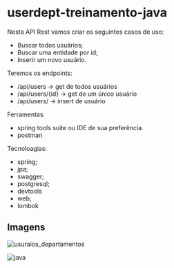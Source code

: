 # userdept-treinamento-java
Nesta API Rest vamos criar os seguintes casos de uso:
- Buscar todos usuários;
- Buscar uma entidade por id;
- Inserir um novo usuário.

Teremos os endpoints:
- /api/users → get de todos usuários
- /api/users/{id} → get de um único usuário
- /api/users/ → insert de usuário
    

Ferramentas:
- spring tools suite ou IDE de sua preferência.
- postman

Tecnoloagias:
- spring;
- jpa;
- swagger;
- postgresql;
- devtools
- web;
- lombok

## Imagens

![usuraios_departamentos](https://user-images.githubusercontent.com/671694/147854640-e8e25bdf-4a0e-4f47-9119-352266980fa7.jpg)

![java](https://user-images.githubusercontent.com/671694/147854651-cb185a41-2441-4cd9-af92-c3faf4b00299.jpg)
